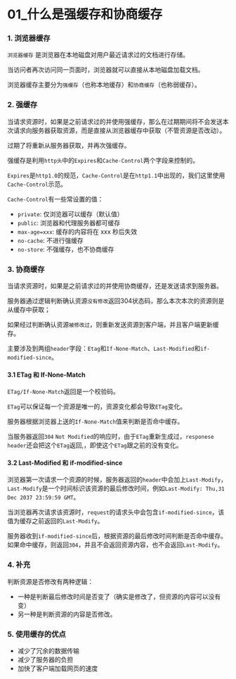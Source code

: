 # 01_什么是强缓存和协商缓存

### 1. 浏览器缓存

`浏览器缓存` 是浏览器在本地磁盘对用户最近请求过的文档进行存储。

当访问者再次访问同一页面时，浏览器就可以直接从本地磁盘加载文档。

浏览器缓存主要分为`强缓存`（也称本地缓存）和`协商缓存`（也称弱缓存）。

### 2. 强缓存

当请求资源时，如果是之前请求过的并使用强缓存，那么在过期期间将不会发送本次请求向服务器获取资源，而是直接从浏览器缓存中获取（不管资源是否改动）。

过期了将重新从服务器获取，并再次强缓存。

强缓存是利用`http头`中的`Expires`和`Cache-Control`两个字段来控制的。

`Expires`是`http1.0`的规范，`Cache-Control`是在`http1.1`中出现的，我们这里使用`Cache-Control`示范。

`Cache-Control`有一些常设置的值：

- `private`: 仅浏览器可以缓存（默认值）
- `public`: 浏览器和代理服务器都可缓存
- `max-age=xxx`: 缓存的内容将在 xxx 秒后失效 
- `no-cache`: 不进行强缓存
- `no-store`: 不强缓存，也不协商缓存

### 3. 协商缓存

当请求资源时，如果是之前请求过的并使用协商缓存，还是发送请求到服务器。

服务器通过逻辑判断确认资源`没有修改`返回304状态码，那么本次本次的资源则是从缓存中获取；

如果经过判断确认资源`被修改过`，则重新发送资源到客户端，并且客户端更新缓存。

主要涉及到两组`header`字段：`Etag`和`If-None-Match`、`Last-Modified`和`if-modified-since`。

#### 3.1 ETag 和 If-None-Match

`ETag/If-None-Match`返回是一个校验码。

`ETag`可以保证每一个资源是唯一的，资源变化都会导致`ETag`变化。

服务器根据浏览器上送的`If-None-Match`值来判断是否命中缓存。

当服务器返回`304` `Not Modified`的响应时，由于`ETag`重新生成过，`responese header`还会把这个`ETag`返回,，即使这个`ETag`跟之前的没有变化。

#### 3.2 Last-Modified 和 if-modified-since

浏览器第一次请求一个资源的时候，服务器返回的`header`中会加上`Last-Modify`，`Last-Modify`是一个时间标识该资源的最后修改时间，例如`Last-Modify: Thu,31 Dec 2037 23:59:59 GMT`。

当浏览器再次请求该资源时，`request`的请求头中会包含`if-modified-since`，该值为缓存之前返回的`Last-Modify`。

服务器收到`if-modified-since`后，根据资源的最后修改时间判断是否命中缓存。如果命中缓存，则返回`304`，并且不会返回资源内容，也不会返回`Last-Modify`。

### 4. 补充

判断资源是否修改有两种逻辑：

- 一种是判断最后修改时间是否变了（确实是修改了，但资源的内容可以没有变）
- 另一种是判断资源的内容是否修改。

### 5. 使用缓存的优点

- 减少了冗余的数据传输
- 减少了服务器的负担
- 加快了客户端加载网页的速度
